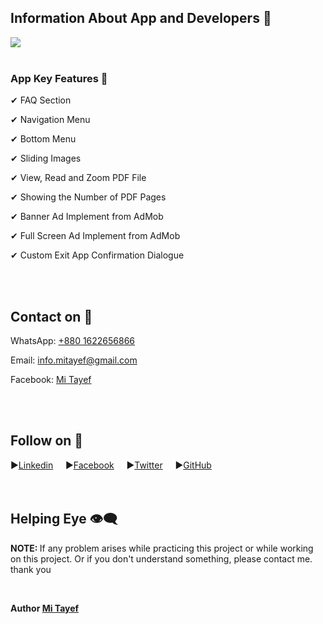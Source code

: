 <!DOCTYPE html>
<html lang="en">
<head>
    <meta charset="UTF-8">
    <meta name="viewport" content="width=device-width, initial-scale=1.0">
</head>
<body>

<!-- Banner Me Area -->
<h2>Information About App and Developers 👑</h2>
<img src="https://github.com/user-attachments/assets/d91da89f-ab04-4808-8544-c773fd14f07e" /> </br></br>


<!-- App Features Area -->
<h3>App Key Features 💎</h3>
<p>✔ FAQ Section</p>
<p>✔ Navigation Menu</p>
<p>✔ Bottom Menu</p>
<p>✔ Sliding Images</p>
<p>✔ View, Read and Zoom PDF File</p>
<p>✔ Showing the Number of PDF Pages</p>
<p>✔ Banner Ad Implement from AdMob</p>
<p>✔ Full Screen Ad Implement from AdMob</p>
<p>✔ Custom Exit App Confirmation Dialogue</p>
</br></br>


<!-- Contact Me Area -->
<h2>Contact on 💬</h2>
    <p>WhatsApp: <a href="tel:+8801522656866">+880 1622656866</a></p>
    <p>Email: <a href="mailto:example@email.com">info.mitayef@gmail.com</a></p>
    <p>Facebook: <a href="">Mi Tayef</a></p></br></br>

    


<!-- Follow Me Area -->
<h2>Follow on 💨</h2>

<span>▶<a href="https://bd.linkedin.com/in/mitayef">Linkedin</a></span> &nbsp; &nbsp;
<span>▶<a href="https://facebook.com/AndroidSquadOfficial">Facebook</a></span> &nbsp; &nbsp;
<span>▶<a href="https://x.com/TayefMazumderBD">Twitter</a></span> &nbsp; &nbsp;
<span>▶<a href="https://github.com/MiTayef">GitHub</a></span> &nbsp; &nbsp; </br></br></br>


<!-- Bottom Line Area -->
<h2>Helping Eye 👁‍🗨</h2>
<p><b>NOTE: </b>If any problem arises while practicing this project or while working on this project. Or if you don't understand something, please contact me. thank you</p>
</br>

<b><p>Author <a href="https://bd.linkedin.com/in/mitayef">Mi Tayef</a></p></b>
</body>
</html>

